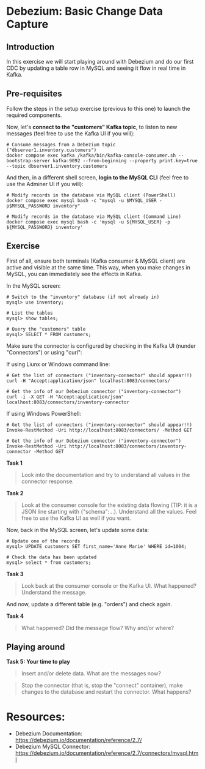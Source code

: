# Debezium: Basic Change Data Capture

## Introduction

In this exercise we will start playing around with Debezium and do our first CDC by updating a table row in MySQL and seeing it flow in real time in Kafka.

## Pre-requisites

Follow the steps in the setup exercise (previous to this one) to launch the required components.

Now, let's **connect to the "customers" Kafka topic**, to listen to new messages (feel free to use the Kafka UI if you will):

```shell
# Consume messages from a Debezium topic ("dbserver1.inventory.customers")
docker compose exec kafka /kafka/bin/kafka-console-consumer.sh --bootstrap-server kafka:9092 --from-beginning --property print.key=true --topic dbserver1.inventory.customers
```

And then, in a different shell screen, **login to the MySQL CLI** (feel free to use the Adminer UI if you will):

```shell
# Modify records in the database via MySQL client (PowerShell)
docker compose exec mysql bash -c "mysql -u $MYSQL_USER -p$MYSQL_PASSWORD inventory"

# Modify records in the database via MySQL client (Command Line)
docker compose exec mysql bash -c 'mysql -u ${MYSQL_USER} -p ${MYSQL_PASSWORD} inventory'
```

## Exercise

First of all, ensure both terminals (Kafka consumer & MySQL client) are active and visible at the same time. This way, when you make changes in MySQL, you can immediately see the effects in Kafka.

In the MySQL screen:

```shell
# Switch to the "inventory" database (if not already in)
mysql> use inventory;

# List the tables
mysql> show tables;

# Query the "customers" table
mysql> SELECT * FROM customers;
```

Make sure the connector is configured by checking in the Kafka UI (nunder "Connectors") or using "curl":

If using Liunx or Windows command line:

```shell
# Get the list of connectors ("inventory-connector" should appear!!)
curl -H "Accept:application/json" localhost:8083/connectors/

# Get the info of our Debezium connector ("inventory-connector")
curl -i -X GET -H "Accept:application/json" localhost:8083/connectors/inventory-connector
```

If using Windows PowerShell:

```shell
# Get the list of connectors ("inventory-connector" should appear!!)
Invoke-RestMethod -Uri http://localhost:8083/connectors/ -Method GET

# Get the info of our Debezium connector ("inventory-connector")
Invoke-RestMethod -Uri http://localhost:8083/connectors/inventory-connector -Method GET
```

**Task 1**

> Look into the documentation and try to understand all values in the connector response.

**Task 2**

> Look at the consumer console for the existing data flowing (TIP: it is a JSON line starting with {"schema":...). Understand all the values. Feel free to use the Kafka UI as well if you want.

Now, back in the MySQL screen, let's update some data:

```shell
# Update one of the records
mysql> UPDATE customers SET first_name='Anne Marie' WHERE id=1004;

# Check the data has been updated
mysql> select * from customers;
```

**Task 3**

> Look back at the consumer console or the Kafka UI. What happened? Understand the message.

And now, update a different table (e.g. "orders") and check again.

**Task 4**

> What happened? Did the message flow? Why and/or where?

## Playing around

**Task 5: Your time to play**

> Insert and/or delete data. What are the messages now?

> Stop the connector (that is, stop the "connect" container), make changes to the database and restart the connector. What happens?

# Resources:

* Debezium Documentation: https://debezium.io/documentation/reference/2.7/
* Debezium MySQL Connector: https://debezium.io/documentation/reference/2.7/connectors/mysql.html